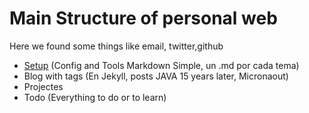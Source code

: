 # Main Structure of personal web
Here we found some things like email, twitter,github

- [Setup](https://dantitan.github.io/setup/ "Config & tools")  (Config and Tools Markdown Simple, un .md por cada tema) 
- Blog with tags (En Jekyll, posts JAVA 15 years later, Micronaout)
- Projectes 
- Todo (Everything to do or to learn)
